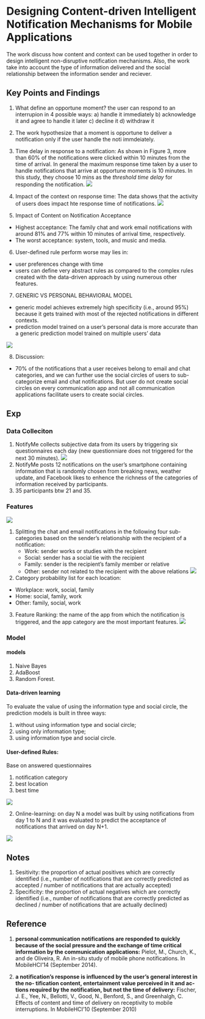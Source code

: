# Designing Content-driven Intelligent Notification Mechanisms for Mobile Applications
The work discuss how content and context can be used together in order to design intelligent non-disruptive notification mechanisms. Also, the work take into account the type of information delivered and the social relationship between the information sender and reciever.

## Key Points and Findings
1. What define an opportune moment?
the user can respond to an interrupion in 4 possible ways:
a) handle it immediately
b) acknowledge it and agree to handle it later
c) decline it
d) withdraw it
2. The work hypothesize that a moment is opportune to deliver a notification only if the user handle the noti immdeiately.
3. Time delay in response to a notification: As shown in Figure 3, more than 60% of the notifications were clicked within 10 minutes from the time of arrival. In general the maximum response time taken by a user to handle notifications that arrive at opportune moments is 10 minutes. In this study, they choose 10 mins as the *threshold time delay* for responding the notification.
![](https://i.imgur.com/rgTKvVd.png)
4. Impact of the context on response time: 
    The data shows that the activity of users does impact hte response time of notifications.
![](https://i.imgur.com/we0vK34.png)

5. Impact of Content on Notification Acceptance
- Highest acceptance: The family chat and work email notifications with around 81% and 77% within 10 minutes of arrival time, respectively.
- The worst acceptance: system, tools, and music and media.

6. User-defined rule perform worse may lies in:
- user preferences change with time
- users can define very abstract rules as compared to the complex rules created with the data-driven approach by using numerous other features.

7. GENERIC VS PERSONAL BEHAVIORAL MODEL
- generic model achieves extremely high specificity (i.e., around 95%) because it gets trained with most of the rejected notifications in different contexts. 
- prediction model trained on a user’s personal data is more accurate than a generic prediction model trained on multiple users’ data

![](https://i.imgur.com/KGRDpU2.png)

8. Discussion:
- 70% of the notifications that a user receives belong to email and chat categories, and we can further use the social circles of users to sub-categorize email and chat notifications. But user do not create social circles on every communication app and not all communication applications facilitate users to create social circles.


## Exp
### Data Colleciton 
1. NotifyMe collects subjective data from its users by triggering six questionnaires each day (new questionniare does not triggered for the next 30 minutes). 
![](https://i.imgur.com/RJMrOSV.png)
2. NotifyMe posts 12 notifications on the user’s smartphone containing information that is randomly chosen from breaking news, weather update, and Facebook likes to enhence the richness of the categories of information received by participants.
3. 35 participants btw 21 and 35.

### Features

![](https://i.imgur.com/2ccZCT2.png)
1. Splitting the chat and email notifications in the following four sub-categories based on the sender’s relationship with the recipient of a notification: 
    * Work: sender works or studies with the recipient
    * Social: sender has a social tie with the recipient
    * Family: sender is the recipient’s family member or relative
    * Other: sender not related to the recipient with the above relations
![](https://i.imgur.com/Rc8To4x.png)
2. Category probability list for each location:
- Workplace: work, social, family
- Home: social, family, work
- Other: family, social, work

3. Feature Ranking: the name of the app from which the notification is triggered, and the app category are the most important features.
![](https://i.imgur.com/A1ik13i.png)

### Model
#### models
1. Naive Bayes
2. AdaBoost
3. Random Forest.

#### Data-driven learning
To evaluate the value of using the information type and social circle, the prediction models is built in three ways:
1. without using information type and social circle; 
2. using only information type; 
3. using information type and social circle.

#### User-defined Rules:
Base on answered questionnaires
1. notification category
2. best location
3. best time

![](https://i.imgur.com/Gs7x397.png)


2. Online-learning: on day N a model was built by using notifications from day 1 to N and it was evaluated to predict the acceptance of notifications that arrived on day N+1.

![](https://i.imgur.com/wTxv6WS.png)



## Notes
1. Sesitivity: the proportion of actual positives which are correctly identified (i.e., number of notifications that are correctly predicted as accepted / number of notifications that are actually accepted)
2. Specificity: the proportion of actual negatives which are correctly identified (i.e., number of notifications that are correctly predicted as declined / number of notifications that are actually declined)

## Reference
1. **personal communication notifications are responded to quickly because of the social pressure and the exchange of time critical information by the communication applications:** Pielot, M., Church, K., and de Oliveira, R. An in-situ study of mobile phone notifications. In MobileHCI’14 (September 2014).

2. **a notification’s response is influenced by the user’s general interest in the no- tification content, entertainment value perceived in it and ac- tions required by the notification, but not the time of delivery:** Fischer, J. E., Yee, N., Bellotti, V., Good, N., Benford, S., and Greenhalgh, C. Effects of content and time of delivery on receptivity to mobile interruptions. In MobileHCI’10 (September 2010)
